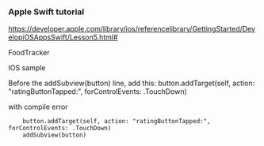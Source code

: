 ### Apple Swift tutorial 

https://developer.apple.com/library/ios/referencelibrary/GettingStarted/DevelopiOSAppsSwift/Lesson5.html#

FoodTracker

IOS sample

Before the addSubview(button) line, add this:
button.addTarget(self, action: "ratingButtonTapped:", forControlEvents: .TouchDown)

with compile error

```
    button.addTarget(self, action: "ratingButtonTapped:", forControlEvents: .TouchDown)
    addSubview(button)
```
